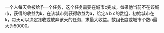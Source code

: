 一个人每天会被给予一个任务，这个任务需要在城市c完成，如果他当前不在该城市，获得的收益为b，在该城市则获得收益为a，给定a b c的数组，初始城市在k，每天可以决定接收或放弃该天的任务。求最大收益。数组长度或城市个数n最大为50000。
